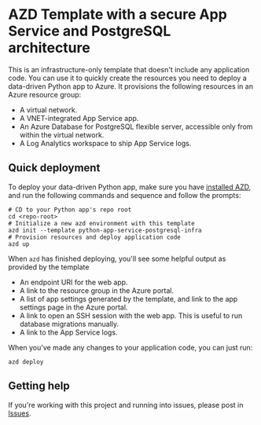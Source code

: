 # AZD Template with a secure App Service and PostgreSQL architecture

This is an infrastructure-only template that doesn't include any application code. You can use it to quickly create the resources you need to deploy a data-driven Python app to Azure. It provisions the following resources in an Azure resource group:

- A virtual network.
- A VNET-integrated App Service app.
- An Azure Database for PostgreSQL flexible server, accessible only from within the virtual network.
- A Log Analytics workspace to ship App Service logs.

## Quick deployment

To deploy your data-driven Python app, make sure you have [installed AZD](https://learn.microsoft.com/azure/developer/azure-developer-cli/install-azd), and run the following commands and sequence and follow the prompts:

```shell
# CD to your Python app's repo root
cd <repo-root>
# Initialize a new azd environment with this template
azd init --template python-app-service-postgresql-infra
# Provision resources and deploy application code
azd up
```

When `azd` has finished deploying, you'll see some helpful output as provided by the template

- An endpoint URI for the web app.
- A link to the resource group in the Azure portal.
- A list of app settings generated by the template, and link to the app settings page in the Azure portal.
- A link to open an SSH session with the web app. This is useful to run database migrations manually.
- A link to the App Service logs.

When you've made any changes to your application code, you can just run:

```shell
azd deploy
```

## Getting help

If you're working with this project and running into issues, please post in [Issues](/issues).
